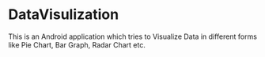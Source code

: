 # DataVisulization
This is an Android  application which tries to Visualize Data in different forms like Pie Chart, Bar Graph, Radar Chart etc.
